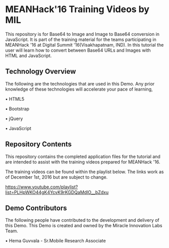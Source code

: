 # MEANHack'16 Training Videos by MIL

This repository is for Base64 to Image and Image to Base64 conversion in JavaScript. It is part of the training material for the teams participating in MEANHack '16 at Digital Summit '16(Visakhapatnam, IND). In this tutorial the user will learn how to convert between Base64 URLs and Images with HTML and JavaScript.

## Technology Overview

The following are the technologies that are used in this Demo. Any prior knowledge of these technologies will accelerate your pace of learning,

• HTML5

• Bootstrap

• jQuery

• JavaScript

## Repository Contents

This repository contains the completed application files for the tutorial and are intended to assist with the training videos prepared for MEANHack '16.

The training videos can be found within the playlist below. The links work as of December 1st, 2016 but are subject to change.

https://www.youtube.com/playlist?list=PLHpWKO44gK4YcvK9rKGDQaMdlO__bZdxu

## Demo Contributors

The following people have contributed to the development and delivery of this Demo. This Demo is created and owned by the Miracle Innovation Labs Team.

• Hema Guvvala - Sr.Mobile Research Associate
